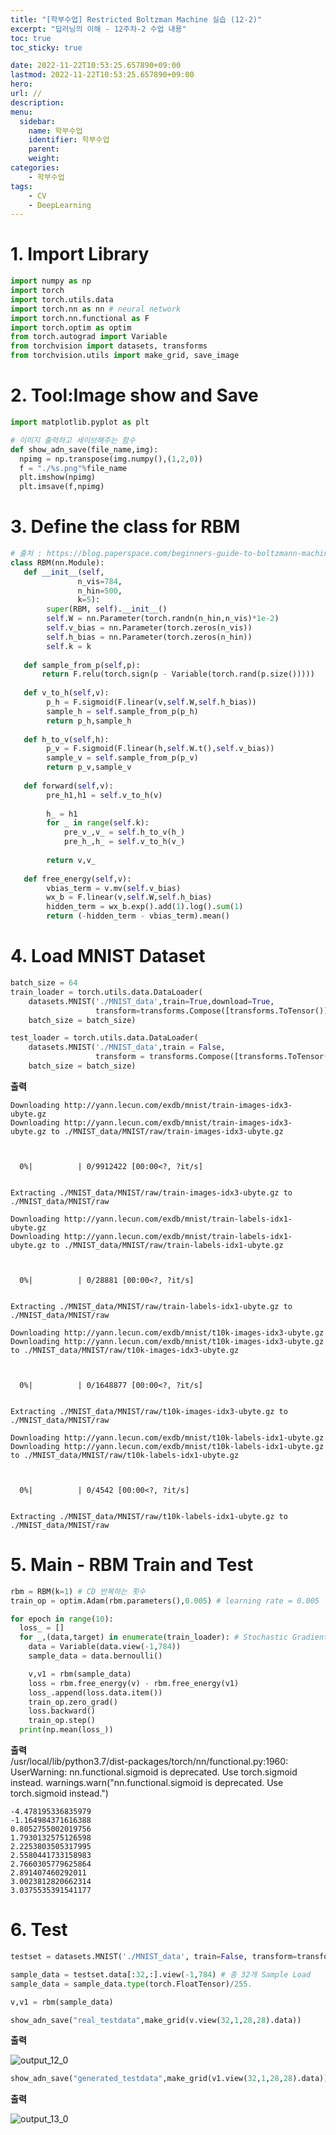 ```yaml
---
title: "[학부수업] Restricted Boltzman Machine 실습 (12-2)"
excerpt: "딥러닝의 이해 - 12주차-2 수업 내용"
toc: true
toc_sticky: true

date: 2022-11-22T10:53:25.657890+09:00
lastmod: 2022-11-22T10:53:25.657890+09:00
hero: 
url: //
description: 
menu:
  sidebar:
    name: 학부수업
    identifier: 학부수업
    parent: 
    weight: 
categories:
    - 학부수업
tags:
    - CV
    - DeepLearning
---
```

# 1. Import Library


```python
import numpy as np
import torch
import torch.utils.data
import torch.nn as nn # neural network
import torch.nn.functional as F
import torch.optim as optim
from torch.autograd import Variable
from torchvision import datasets, transforms
from torchvision.utils import make_grid, save_image
```

# 2. Tool:Image show and Save


```python
import matplotlib.pyplot as plt

# 이미지 출력하고 세이브해주는 함수
def show_adn_save(file_name,img):
  npimg = np.transpose(img.numpy(),(1,2,0))
  f = "./%s.png"%file_name
  plt.imshow(npimg)
  plt.imsave(f,npimg)
```

# 3. Define the class for RBM


```python
# 출처 : https://blog.paperspace.com/beginners-guide-to-boltzmann-machines-pytorch/
class RBM(nn.Module):
   def __init__(self,
               n_vis=784,
               n_hin=500,
               k=5):
        super(RBM, self).__init__()
        self.W = nn.Parameter(torch.randn(n_hin,n_vis)*1e-2)
        self.v_bias = nn.Parameter(torch.zeros(n_vis))
        self.h_bias = nn.Parameter(torch.zeros(n_hin))
        self.k = k
    
   def sample_from_p(self,p):
       return F.relu(torch.sign(p - Variable(torch.rand(p.size()))))
    
   def v_to_h(self,v):
        p_h = F.sigmoid(F.linear(v,self.W,self.h_bias))
        sample_h = self.sample_from_p(p_h)
        return p_h,sample_h
    
   def h_to_v(self,h):
        p_v = F.sigmoid(F.linear(h,self.W.t(),self.v_bias))
        sample_v = self.sample_from_p(p_v)
        return p_v,sample_v
        
   def forward(self,v):
        pre_h1,h1 = self.v_to_h(v)
        
        h_ = h1
        for _ in range(self.k):
            pre_v_,v_ = self.h_to_v(h_)
            pre_h_,h_ = self.v_to_h(v_)
        
        return v,v_
    
   def free_energy(self,v):
        vbias_term = v.mv(self.v_bias)
        wx_b = F.linear(v,self.W,self.h_bias)
        hidden_term = wx_b.exp().add(1).log().sum(1)
        return (-hidden_term - vbias_term).mean()


```

# 4. Load MNIST Dataset


```python
batch_size = 64
train_loader = torch.utils.data.DataLoader(
    datasets.MNIST('./MNIST_data',train=True,download=True,
                   transform=transforms.Compose([transforms.ToTensor()])),
    batch_size = batch_size)

test_loader = torch.utils.data.DataLoader(
    datasets.MNIST('./MNIST_data',train = False,
                   transform = transforms.Compose([transforms.ToTensor()])),
    batch_size = batch_size)
```

**출력**

    Downloading http://yann.lecun.com/exdb/mnist/train-images-idx3-ubyte.gz
    Downloading http://yann.lecun.com/exdb/mnist/train-images-idx3-ubyte.gz to ./MNIST_data/MNIST/raw/train-images-idx3-ubyte.gz
    


      0%|          | 0/9912422 [00:00<?, ?it/s]


    Extracting ./MNIST_data/MNIST/raw/train-images-idx3-ubyte.gz to ./MNIST_data/MNIST/raw
    
    Downloading http://yann.lecun.com/exdb/mnist/train-labels-idx1-ubyte.gz
    Downloading http://yann.lecun.com/exdb/mnist/train-labels-idx1-ubyte.gz to ./MNIST_data/MNIST/raw/train-labels-idx1-ubyte.gz
    


      0%|          | 0/28881 [00:00<?, ?it/s]


    Extracting ./MNIST_data/MNIST/raw/train-labels-idx1-ubyte.gz to ./MNIST_data/MNIST/raw
    
    Downloading http://yann.lecun.com/exdb/mnist/t10k-images-idx3-ubyte.gz
    Downloading http://yann.lecun.com/exdb/mnist/t10k-images-idx3-ubyte.gz to ./MNIST_data/MNIST/raw/t10k-images-idx3-ubyte.gz
    


      0%|          | 0/1648877 [00:00<?, ?it/s]


    Extracting ./MNIST_data/MNIST/raw/t10k-images-idx3-ubyte.gz to ./MNIST_data/MNIST/raw
    
    Downloading http://yann.lecun.com/exdb/mnist/t10k-labels-idx1-ubyte.gz
    Downloading http://yann.lecun.com/exdb/mnist/t10k-labels-idx1-ubyte.gz to ./MNIST_data/MNIST/raw/t10k-labels-idx1-ubyte.gz
    


      0%|          | 0/4542 [00:00<?, ?it/s]


    Extracting ./MNIST_data/MNIST/raw/t10k-labels-idx1-ubyte.gz to ./MNIST_data/MNIST/raw
    
    

# 5. Main - RBM Train and Test


```python
rbm = RBM(k=1) # CD 반복하는 횟수
train_op = optim.Adam(rbm.parameters(),0.005) # learning rate = 0.005

for epoch in range(10):
  loss_ = []
  for _,(data,target) in enumerate(train_loader): # Stochastic Gradient Descent
    data = Variable(data.view(-1,784))
    sample_data = data.bernoulli()

    v,v1 = rbm(sample_data)
    loss = rbm.free_energy(v) - rbm.free_energy(v1)
    loss_.append(loss.data.item())
    train_op.zero_grad()
    loss.backward()
    train_op.step()
  print(np.mean(loss_))
```
**출력** <br>
    /usr/local/lib/python3.7/dist-packages/torch/nn/functional.py:1960: UserWarning: nn.functional.sigmoid is deprecated. Use torch.sigmoid instead.
      warnings.warn("nn.functional.sigmoid is deprecated. Use torch.sigmoid instead.")
    

    -4.478195336835979
    -1.164984371616388
    0.8052755002019756
    1.7930132575126598
    2.2253803505317995
    2.5580441733158983
    2.7660305779625864
    2.891407460292011
    3.0023812820662314
    3.0375535391541177
    

# 6. Test


```python
testset = datasets.MNIST('./MNIST_data', train=False, transform=transforms.Compose([transforms.ToTensor()]))

sample_data = testset.data[:32,:].view(-1,784) # 총 32개 Sample Load
sample_data = sample_data.type(torch.FloatTensor)/255.

v,v1 = rbm(sample_data)
```


```python
show_adn_save("real_testdata",make_grid(v.view(32,1,28,28).data))
```

**출력** <br>
    
![output_12_0](https://user-images.githubusercontent.com/107748183/203196562-5913db39-e187-4b66-bac2-a3027af1cb71.png)
    



```python
show_adn_save("generated_testdata",make_grid(v1.view(32,1,28,28).data))
```
    
**출력** <br>

![output_13_0](https://user-images.githubusercontent.com/107748183/203196565-0c30a0cc-dd1d-4c05-966b-ad8562692985.png)
